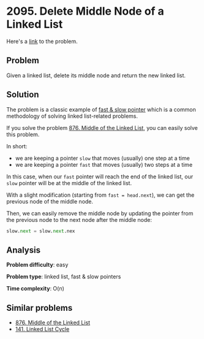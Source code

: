 # 2095. Delete Middle Node of a Linked List

Here's a [link](https://leetcode.com/problems/delete-the-middle-node-of-a-linked-list) to the problem.

## Problem

Given a linked list, delete its middle node and return the new linked list.

## Solution

The problem is a classic example of [fast & slow pointer](https://medium.com/@arifimran5/fast-and-slow-pointer-pattern-in-linked-list-43647869ac99) which is a common methodology of solving linked list-related problems.

If you solve the problem [876. Middle of the Linked List](https://leetcode.com/problems/middle-of-the-linked-list/), you can easily solve this problem.

In short:

- we are keeping a pointer `slow` that moves (usually) one step at a time
- we are keeping a pointer `fast` that moves (usually) two steps at a time

In this case, when our `fast` pointer will reach the end of the linked list, our `slow` pointer will be at the middle of the linked list.

With a slight modification (starting from `fast = head.next`), we can get the previous node of the middle node.

Then, we can easily remove the middle node by updating the pointer from the previous node to the next node after the middle node:

```python
slow.next = slow.next.nex
```

## Analysis

**Problem difficulty**: easy

**Problem type**: linked list, fast & slow pointers

**Time complexity**: O(n)

## Similar problems

- [876. Middle of the Linked List](https://leetcode.com/problems/middle-of-the-linked-list/)
- [141. Linked List Cycle](https://leetcode.com/problems/linked-list-cycle/)

